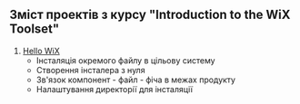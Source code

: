 ## Зміст проектів з курсу "Introduction to the WiX Toolset"

1. [Hello WiX](HelloWiX/)
    + Інсталяція окремого файлу в цільову систему
    + Створення інсталера з нуля
    + Зв'язок компонент - файл - фіча в межах продукту
    + Налаштування директорії для інсталяції
